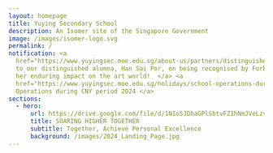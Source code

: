 ```yaml
---
layout: homepage
title: Yuying Secondary School
description: An Isomer site of the Singapore Government
image: /images/isomer-logo.svg
permalink: /
notification: <a
  href="https://www.yuyingsec.moe.edu.sg/about-us/partners/distinguished-yuying-alumni/">Congratulations
  to our distinguished alumna, Han Sai Por, on being recognised by Forbes for
  her enduring impact on the art world!  </a> <a
  href="https://www.yuyingsec.moe.edu.sg/holidays/school-operations-during-cny-period2024/">   _____School
  Operations during CNY period 2024 </a>
sections:
  - hero:
      url: https://drive.google.com/file/d/1NIo5JDhaGPlSbtvFZ1hNmJVeLzvrqsmo/view?usp=share_link
      title: SOARING HIGHER TOGETHER
      subtitle: Together, Achieve Personal Excellence
      background: /images/2024_Landing_Page.jpg
---
```

